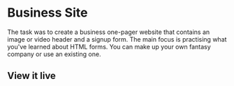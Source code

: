 # Business Site

The task was to create a business one-pager website that contains an image or video header and a signup form. The main focus is practising what you've learned about HTML forms. You can make up your own fantasy company or use an existing one.

## View it live

